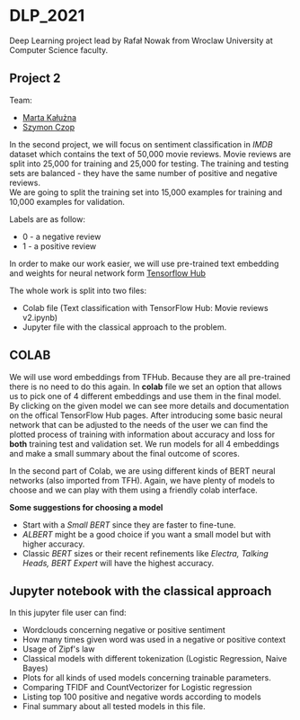 
# DLP_2021
Deep Learning project lead by Rafał Nowak from Wroclaw University at Computer Science faculty.

## Project 2 

Team: 

* [Marta Kałużna](https://github.com/mkaluzna)
* [Szymon Czop](https://github.com/szymonczop) 

In the second project, we will focus on sentiment classification in *IMDB* dataset which contains the text of 50,000 movie reviews.
Movie reviews are split into 25,000 for training and 25,000 for testing. The training and testing sets are balanced - they have the same number of positive and negative reviews.        
We are going to split the training set into 15,000 examples for training and 10,000 examples for validation.

Labels are as follow:

* 0 - a negative review
* 1 - a positive review

In order to make our work easier, we will use pre-trained text embedding and weights for neural network
form [Tensorflow Hub](https://www.tensorflow.org/hub)

The whole work is split into two files:

* Colab file (Text classification with TensorFlow Hub: Movie reviews v2.ipynb)
* Jupyter file with the classical approach to the problem.

## COLAB

We will use word embeddings from TFHub. Because they are all pre-trained there is no need to do this again. In **colab** file we set an option that allows us to pick one of 4 different embeddings and use them
in the final model. By clicking on the given model we can see more details and documentation on the offical TensorFlow Hub pages.
After introducing some basic neural network that can be adjusted to the needs of the user we can find the plotted process of training
with information about accuracy and loss for **both** training test and validation set. 
We run models for all 4 embeddings and make a small summary about the final outcome of scores. 

In the second part of Colab, we are using different kinds of BERT neural networks (also imported from TFH).
Again, we have plenty of models to choose and we can play with them using a friendly colab interface.

**Some suggestions for choosing a model**       
- Start with a *Small BERT* since they are faster to fine-tune.      
- *ALBERT* might be a good choice if you want a small model but with higher accuracy.       
- Classic *BERT* sizes or their recent refinements like *Electra, Talking Heads, BERT Expert* will have the highest accuracy.


## Jupyter notebook with the classical approach
In this jupyter file user can find:

* Wordclouds concerning negative or positive sentiment
* How many times given word was used in a negative or positive context 
* Usage of Zipf's law
* Classical models with different tokenization (Logistic Regression, Naive Bayes)
* Plots for all kinds of used models concerning trainable parameters.
* Comparing TFIDF and CountVectorizer for Logistic regression
* Listing top 100 positive and negative words according to models
* Final summary about all tested models in this file.



